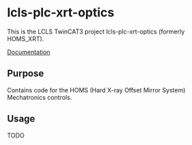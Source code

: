 # lcls-plc-xrt-optics 

This is the LCLS TwinCAT3 project lcls-plc-xrt-optics (formerly HOMS_XRT).

[Documentation](https://pcdshub.github.io/lcls-plc-xrt-optics)

## Purpose

Contains code for the HOMS (Hard X-ray Offset Mirror System) Mechatronics controls.

## Usage

TODO
